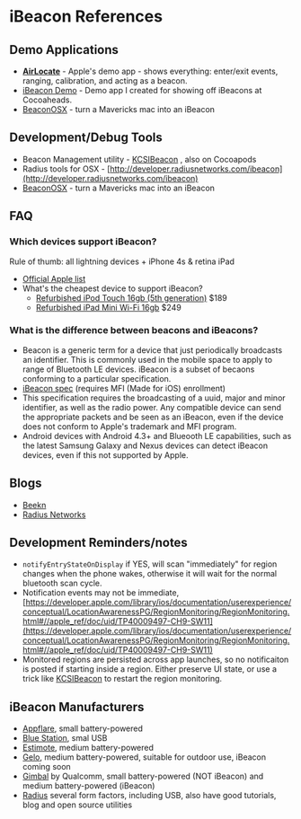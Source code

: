 iBeacon References
=======

## Demo Applications
* [__AirLocate__](https://developer.apple.com/library/ios/samplecode/AirLocate/Introduction/Intro.html) - Apple's demo app - shows everything: enter/exit events, ranging, calibration, and acting as a beacon. 
* [iBeacon Demo](https://github.com/mikekatz/iBeacon-Demo) - Demo app I created for showing off iBeacons at Cocoaheads.
* [BeaconOSX](https://github.com/mttrb/BeaconOSX) - turn a Mavericks mac into an iBeacon


## Development/Debug Tools
* Beacon Management utility - [KCSIBeacon](https://github.com/KinveyLabs/KCSIBeacon/) , also on Cocoapods
* Radius tools for OSX - [http://developer.radiusnetworks.com/ibeacon](http://developer.radiusnetworks.com/ibeacon)
* [BeaconOSX](https://github.com/mttrb/BeaconOSX) - turn a Mavericks mac into an iBeacon

## FAQ
### Which devices support iBeacon?
Rule of thumb: all lightning devices + iPhone 4s & retina iPad
* [Official Apple list](http://support.apple.com/kb/HT6048)
* What's the cheapest device to support iBeacon?
     * [Refurbished iPod Touch 16gb (5th generation)](http://store.apple.com/us/browse/home/specialdeals/ipod/ipod_touch) $189
     * [Refurbished iPad Mini Wi-Fi 16gb](http://store.apple.com/us/browse/home/specialdeals/ipad/ipad_mini/wi_fi) $249

### What is the difference between beacons and iBeacons?
* Beacon is a generic term for a device that just periodically broadcasts an identifier. This is commonly used in the mobile space to apply to range of Bluetooth LE devices. iBeacon is a subset of becaons conforming to a particular specification.
* [iBeacon spec](https://mfi.apple.com/) (requires MFI (Made for iOS) enrollment)
* This specification requires the broadcasting of a uuid, major and minor identifier, as well as the radio power. Any compatible device can send the appropriate packets and be seen as an iBeacon, even if the device does not conform to Apple's trademark and MFI program.
* Android devices with Android 4.3+ and Blueooth LE capabilities, such as the latest Samsung Galaxy and Nexus devices can detect iBeacon devices, even if this not supported by Apple. 

## Blogs
* [Beekn](http://beekn.net/)
* [Radius Networks](http://developer.radiusnetworks.com/blog/)

## Development Reminders/notes
* `notifyEntryStateOnDisplay` if YES, will scan "immediately" for region changes when the phone wakes, otherwise it will wait for the normal bluetooth scan cycle.
* Notification events may not be immediate, [https://developer.apple.com/library/ios/documentation/userexperience/conceptual/LocationAwarenessPG/RegionMonitoring/RegionMonitoring.html#//apple_ref/doc/uid/TP40009497-CH9-SW11](https://developer.apple.com/library/ios/documentation/userexperience/conceptual/LocationAwarenessPG/RegionMonitoring/RegionMonitoring.html#//apple_ref/doc/uid/TP40009497-CH9-SW11)
* Monitored regions are persisted across app launches, so no notificaiton is posted if starting inside a region. Either preserve UI state, or use a trick like  [KCSIBeacon](https://github.com/KinveyLabs/KCSIBeacon/) to restart the region monitoring. 

## iBeacon Manufacturers
* [Appflare](http://www.appflare.com/buy-beacons-now/), small battery-powered
* [Blue Station](http://twocanoes.com/bleu), smal USB
* [Estimote](http://estimote.com/), medium battery-powered
* [Gelo](http://www.gelosite.com), medium battery-powered, suitable for outdoor use, iBeacon coming soon
* [Gimbal](https://gimbal.com/) by Qualcomm, small battery-powered (NOT iBeacon) and medium battery-powered (iBeacon)
* [Radius](http://www.radiusnetworks.com) several form factors, including USB, also have good tutorials, blog and open source utilities
